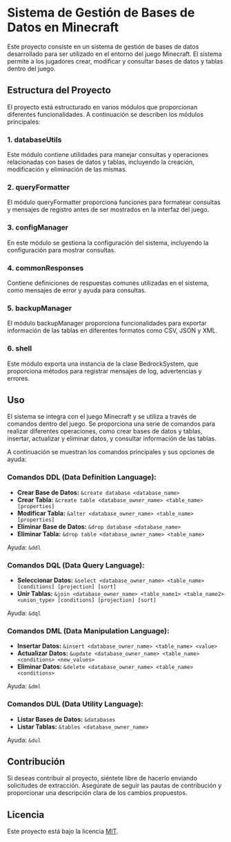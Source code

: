 # Sistema de Gestión de Bases de Datos en Minecraft
Este proyecto consiste en un sistema de gestión de bases de datos desarrollado para ser utilizado en el entorno del juego Minecraft. El sistema permite a los jugadores crear, modificar y consultar bases de datos y tablas dentro del juego.

## Estructura del Proyecto
El proyecto está estructurado en varios módulos que proporcionan diferentes funcionalidades. A continuación se describen los módulos principales:

### 1. databaseUtils
Este módulo contiene utilidades para manejar consultas y operaciones relacionadas con bases de datos y tablas, incluyendo la creación, modificación y eliminación de las mismas.

### 2. queryFormatter
El módulo queryFormatter proporciona funciones para formatear consultas y mensajes de registro antes de ser mostrados en la interfaz del juego.

### 3. configManager
En este módulo se gestiona la configuración del sistema, incluyendo la configuración para mostrar consultas.

### 4. commonResponses
Contiene definiciones de respuestas comunes utilizadas en el sistema, como mensajes de error y ayuda para consultas.

### 5. backupManager
El módulo backupManager proporciona funcionalidades para exportar información de las tablas en diferentes formatos como CSV, JSON y XML.

### 6. shell
Este módulo exporta una instancia de la clase BedrockSystem, que proporciona métodos para registrar mensajes de log, advertencias y errores.

## Uso
El sistema se integra con el juego Minecraft y se utiliza a través de comandos dentro del juego. Se proporciona una serie de comandos para realizar diferentes operaciones, como crear bases de datos y tablas, insertar, actualizar y eliminar datos, y consultar información de las tablas.

A continuación se muestran los comandos principales y sus opciones de ayuda:

### Comandos DDL (Data Definition Language):

- **Crear Base de Datos:** `&create database <database_name>`
- **Crear Tabla:** `&create table <database_owner_name> <table_name> [properties]`
- **Modificar Tabla:** `&alter <database_owner_name> <table_name> [properties]`
- **Eliminar Base de Datos:** `&drop database <database_name>`
- **Eliminar Tabla:** `&drop table <database_owner_name> <table_name>`

Ayuda: `&ddl`

### Comandos DQL (Data Query Language):

- **Seleccionar Datos:** `&select <database_owner_name> <table_name> [conditions] [projection] [sort]`
- **Unir Tablas:** `&join <database_owner_name> <table_name1> <table_name2> <union_type> [conditions] [projection] [sort]`

Ayuda: `&dql`

### Comandos DML (Data Manipulation Language):

- **Insertar Datos:** `&insert <database_owner_name> <table_name> <value>`
- **Actualizar Datos:** `&update <database_owner_name> <table_name> <conditions> <new_values>`
- **Eliminar Datos:** `&delete <database_owner_name> <table_name> <conditions>`

Ayuda: `&dml`

### Comandos DUL (Data Utility Language):

- **Listar Bases de Datos:** `&databases`
- **Listar Tablas:** `&tables <database_owner_name>`

Ayuda: `&dul`

## Contribución
Si deseas contribuir al proyecto, siéntete libre de hacerlo enviando solicitudes de extracción. Asegúrate de seguir las pautas de contribución y proporcionar una descripción clara de los cambios propuestos.

## Licencia
Este proyecto está bajo la licencia [MIT](LICENSE).
